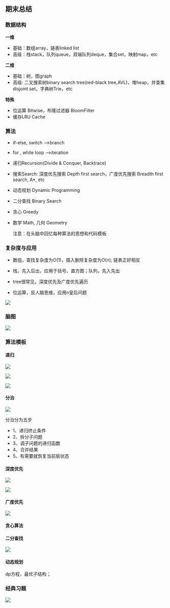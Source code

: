 ## 期末总结

### 数据结构

**一维**

- 基础：数组array，链表linked list
- 高级：栈stack，队列queue，双端队列deque，集合set，映射map，etc

**二维**

- 基础：树，图graph
- 高级: 二叉搜索树binary search tree(red-black tree,AVL)，堆heap，并查集disjoint set，字典树Trie，etc

**特殊**

- 位运算 Bitwise，布隆过滤器 BloomFilter
- 缓存LRU Cache

### 算法

- if-else, switch ——>branch

- for , while loop ——>iteration

- 递归Recursion(Divide & Conquer, Backtrace)

- 搜索Search: 深度优先搜索 Depth first search，广度优先搜索 Breadth first search, A*, etc

- 动态规划 Dynamic Programming

- 二分查找 Binary Search

- 贪心 Greedy

- 数学 Math, 几何 Geometry

  注意：在头脑中回忆每种算法的思想和代码模板

  

### 复杂度与应用

- 数组，查找复杂度为O(1)，插入删除复杂度为O(n); 链表正好相反

- 栈，先入后出，应用于括号、直方图；队列，先入先出
- tree很常见，深度优先及广度优先遍历
- 位运算，反人脑思维，应用n皇后问题


![](https://files.mdnice.com/user/5287/f6fadc0c-9e72-4d45-a8ce-ae3ed9d42c51.png)






### 脑图

![](https://files.mdnice.com/user/5287/ce430a99-bacf-4713-9d6e-e4529088eeb4.png)




### 算法模板



#### 递归

![](https://files.mdnice.com/user/5287/94511335-b2f7-4a7b-ba50-246a7fac254f.png)

![](https://files.mdnice.com/user/5287/acd498b1-d51c-499e-98ff-350a23719ddc.png)


![](https://files.mdnice.com/user/5287/051c02e1-fecf-4dc3-838e-4b55bfc4eb8e.png)



#### 分治

![](https://files.mdnice.com/user/5287/a05f2b1d-c2e7-4266-8c89-9344cd3ac9b5.png)

分治分为五步

- 1、递归终止条件
- 2、拆分子问题
- 3、调子问题的递归函数
- 4、合并结果
- 5、有需要就恢复当前层状态



#### 深度优先

![](https://files.mdnice.com/user/5287/dfc7324c-210b-4982-8a21-2948b6d078b0.png)



![](https://files.mdnice.com/user/5287/cd816f02-c7cc-4806-9724-ce1b29480fe9.png)

#### 

#### 广度优先

![](https://files.mdnice.com/user/5287/c1c23c42-c7a5-4620-8a09-ebcd333f44d4.png)

#### 贪心算法



#### 二分查找

![](https://files.mdnice.com/user/5287/e92379f5-6e15-4ac3-a7b8-9267baeda4f3.png)



#### 动态规划

dp方程，最优子结构；



### 经典习题

![](https://files.mdnice.com/user/5287/f73e25ae-151d-42f0-91f8-7434c03a1f56.png)